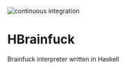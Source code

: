 ![continuous integration](https://github.com/soerenberg/HBrainfuck/actions/workflows/ci.yml/badge.svg)

# HBrainfuck
Brainfuck interpreter written in Haskell
